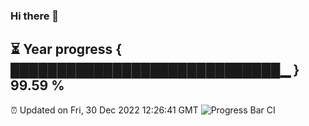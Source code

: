 ### Hi there 👋
⏳ Year progress { █████████████████████████████▁ } 99.59 %
---
⏰ Updated on Fri, 30 Dec 2022 12:26:41 GMT
![Progress Bar CI](https://github.com/liununu/liununu/workflows/Progress%20Bar%20CI/badge.svg)

